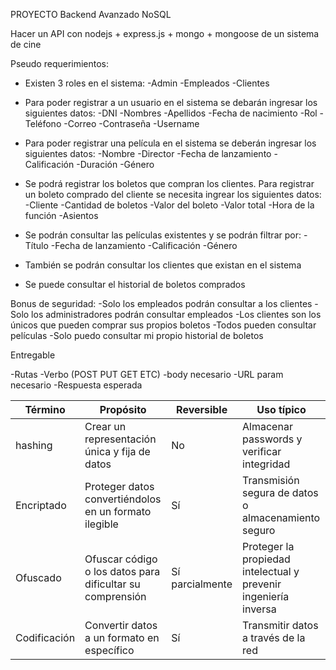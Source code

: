 PROYECTO Backend Avanzado NoSQL

Hacer un API con nodejs + express.js + mongo + mongoose de
un sistema de cine

Pseudo requerimientos:

- Existen 3 roles en el sistema:
    -Admin
    -Empleados
    -Clientes

- Para poder registrar a un usuario en el sistema se debarán ingresar los siguientes datos:
    -DNI
    -Nombres
    -Apellidos
    -Fecha de nacimiento
    -Rol
    -Teléfono
    -Correo
    -Contraseña
    -Username

- Para poder registrar una película en el sistema se deberán ingresar los siguientes datos:
    -Nombre
    -Director
    -Fecha de lanzamiento
    -Calificación
    -Duración
    -Género

- Se podrá registrar los boletos que compran los clientes. Para registrar un boleto comprado del cliente se necesita ingrear los siguientes datos:
    -Cliente
    -Cantidad de boletos
    -Valor del boleto
    -Valor total 
    -Hora de la función
    -Asientos

- Se podrán consultar las películas existentes y se podrán filtrar por:
    -Título
    -Fecha de lanzamiento
    -Calificación
    -Género

- También se podrán consultar los clientes que existan en el sistema

- Se puede consultar el historial de boletos comprados




Bonus de seguridad:
    -Solo los empleados podrán consultar a los clientes 
    -Solo los administradores podrán consultar empleados
    -Los clientes son los únicos que pueden comprar sus propios boletos
    -Todos pueden consultar películas
    -Solo puedo consultar mi propio historial de boletos




Entregable

-Rutas
    -Verbo (POST PUT GET ETC)
    -body necesario
    -URL param necesario
    -Respuesta esperada



| Término  |  Propósito | Reversible  |  Uso típico |  
|---|---|---|---|
|hashing   |   Crear un representación única y fija de datos |  No  | Almacenar passwords y verificar integridad  |
| Encriptado  |  Proteger datos convertiéndolos en un formato ilegible |  Sí | Transmisión segura de datos o almacenamiento seguro  |
| Ofuscado  |  Ofuscar código o los datos para dificultar su comprensión |  Sí parcialmente |  Proteger la propiedad intelectual y prevenir ingeniería inversa |
| Codificación |Convertir datos a un formato en específico |Sí |Transmitir datos a través de la red|

